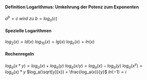 #### Definition Logarithmus: Umkehrung der Potenz zum Exponenten
$a^b=c$ *wird zu* $b=log_a(c)$ 

#### Spezielle Logarithmen
$log_2(x) = ld(x)$
$log_{10}(x)=lg(x)$
$log_e(x) = ln(x)$


#### Rechenregeln
$log_a(x*y) = log_a(x)+log_a(y)$
$log_a(x/y) = log_a(x)-log_a(y)$
$log_a(x^y) = log_a(x)*y$
$log_a(\sqrt[y]{x}) = \frac{log_a(x)}{y}$
$ln(-1) = i$
